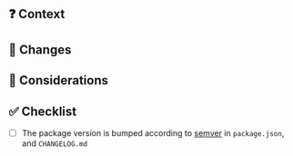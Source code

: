 <!-- ☝️ make the title meaningful -->

## ❓ Context

<!-- why this change is made -->

## 🚀 Changes

<!-- what this PR does -->

## 💬 Considerations

<!-- additional info for reviewing, discussion topics -->

## ✅ Checklist

- [ ] The package version is bumped according to [semver](https://semver.org) in `package.json`, and `CHANGELOG.md`
